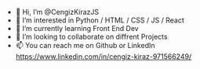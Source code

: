 - 👋 Hi, I’m @CengizKirazJS
- 👀 I’m interested in Python / HTML / CSS / JS / React
- 🌱 I’m currently learning Front End Dev
- 💞️ I’m looking to collaborate on diffrent Projects
- 📫 You can reach me on Github or LinkedIn https://www.linkedin.com/in/cengiz-kiraz-971566249/
